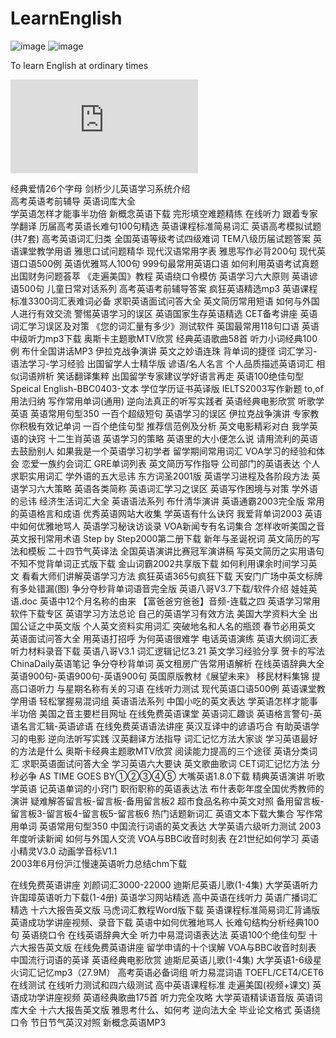 LearnEnglish
============
![image](https://github.com/xhzengAIB/LearnEnglish/raw/master/Screenshots/MessageDisplayKitExample.gif)
![image](https://github.com/xhzengAIB/LearnEnglish/raw/master/Screenshots/MessageTableViewBug.gif)


To learn English at ordinary times

![English](http://www.hrexam.com/methods1.htm)

经典爱情26个字母	        剑桥少儿英语学习系统介绍         
高考英语考前辅导	      英语词库大全       
学英语怎样才能事半功倍	 新概念英语下载
完形填空难题精练	在线听力
跟着专家学翻译	历届高考英语长难句100句精选
英语课程标准简易词汇	英语高考模拟试题(共7套)
高考英语词汇归类	 全国英语等级考试四级难词
TEM八级历届试题答案	英语课堂教学用语
雅思口试问题精华	现代汉语常用字表
雅思写作必背200句	 现代英语口语500例
英语优雅骂人100句	999句最常用英语口语
如何利用英语考试真题	出国财务问题荟萃
《走遍美国》教程	 英语绕口令模仿
英语学习六大原则	英语谚语500句
儿童日常对话系列	高考英语考前辅导答案
疯狂英语精选mp3	 英语课程标准3300词汇表难词必备
求职英语面试问答大全	英文简历常用短语
如何与外国人进行有效交流	警惕英语学习的误区
英语国家生存英语精选	CET备考讲座
英语词汇学习误区及对策	 《您的词汇量有多少》测试软件
英国最常用118句口语	英语中级听力mp3下载
奥斯卡主题歌MTV欣赏	经典英语歌曲58首
听力小词经典100例	布什全国讲话MP3
伊拉克战争演讲	英文之妙语连珠
背单词的捷径	词汇学习-语法学习-学习经验
出国留学人士精华版	 谚语/名人名言
个人品质描述英语词汇	相似词语辨析
笑话翻译集粹	出国留学专家建议学好语言再走
英语100绝佳句型	Speical English-BBC0403-文本
学位学历证书英译版	IELTS2003写作新题
to,of用法归纳	写作常用单词(通用)
逆向法真正的听写实践者	英语经典电影欣赏
听歌学英语	英语常用句型350
一百个超级短句	英语学习的误区
伊拉克战争演讲	专家教你积极有效记单词
一百个绝佳句型	 推荐信范例及分析
英文电影精彩对白	我学英语的诀窍
十二生肖英语	 英语学习的策略
英语里的大小便怎么说	请用流利的英语去鼓励别人
如果我是一个英语学习初学者	 留学期间常用词汇
VOA学习的经验和体会	恋爱一族约会词汇
GRE单词列表	英文简历写作指导
公司部门的英语表达	 个人求职实用词汇
学外语的五大忌讳	东方词圣2001版
英语学习进程及各阶段方法	英语学习六大策略
英语各类简称	英语词汇学习之误区
英语写作困境与对策	学外语的忌讳
经济生活词汇大全	英语语法系列
布什清华演讲	英语通霸2003完全版
常用的英语格言和成语	 优秀英语网站大收集
学英语有什么诀窍	我爱背单词2003
英语中如何优雅地骂人	英语学习秘诀访谈录
VOA新闻专有名词集合	怎样收听美国之音
英文报刊常用术语	Step by Step2000第二册下载
新年与圣诞祝词	英文简历的写法和模板
二十四节气英译法	全国英语演讲比赛冠军演讲稿
写英文简历之实用语句	 不知不觉背单词正式版下载
金山词霸2002共享版下载	如何利用课余时间学习英文
看看大师们讲解英语学习方法	疯狂英语365句疯狂下载
天安门广场中英文标牌有多处错漏(图)	 争分夺秒背单词语音完全版
英语八哥V3.7下载/软件介绍	娃娃英语.doc
英语中12个月名称的由来	【富爸爸穷爸爸】音频-连载之四
英语学习常用软件下载专区	英语学习方法总论
自己的英语学习有效方法	 美国大学资料大全
出国公证之中英文版	个人英文资料实用词汇
突破地名和人名的瓶颈	春节必用英文
英语面试问答大全	用英语打招呼
为何英语很难学	电话英语演练
英语大纲词汇表	 听力材料录音下载
英语八哥V3.1	 词汇逻辑记忆3.21
英文学习经验分享	贺卡的写法
ChinaDaily英语笔记	 争分夺秒背单词
英文租房广告常用语解析	在线英语辞典大全
英语900句-英语900句-英语900句	 英国原版教材《展望未来》
移民材料集锦	提高口语听力
与星期名称有关的习语	在线听力测试
现代英语口语500例	英语课堂教学用语
轻松掌握易混词组	英语语法系列
中国小吃的英文表达	学英语怎样才能事半功倍
美国之音主要栏目网址	在线免费英语课堂
英语词汇趣谈	英语格言警句-英语名言汇辑-英语谚语
在线免费英语语法讲座	英汉互译中的谚语巧合
有助英语学习的电影	逆向法听写实践
汉英翻译方法指导	词汇记忆方法大家谈
学习英语最好的方法是什么	 奥斯卡经典主题歌MTV欣赏
阅读能力提高的三个途径	英语分类词汇
求职英语面试问答大全	学习英语六大要诀
英文歌曲歌词	 CET词汇记忆方法
分秒必争	AS TIME GOES BY①②③④⑤
大嘴英语1.8.0下载	精典英语演讲
听歌学英语	记英语单词的小窍门
职衔职称的英语表达法	 布什表彰年度全国优秀教师的演讲
疑难解答留言板-留言板-备用留言板2	超市食品名称中英文对照
备用留言板-留言板3-留言板4-留言板5-留言板6	热门话题新词汇
英语文本下载大集合	写作常用单词
英语常用句型350	中国流行词语的英文表达
大学英语六级听力测试	2003年度听读新闻
如何与外国人交流	VOA与BBC收音时刻表
在21世纪如何学习	 英语小精灵V3.0
动画学音标V1.1	
2003年6月份沪江慢速英语听力总结chm下载

在线免费英语讲座	 刘颜词汇3000-22000
迪斯尼英语儿歌(1-4集)	大学英语听力
许国璋英语听力下载(1-4册)	英语学习网站精选
高中英语在线听力	 英语广播词汇精选
十六大报告英文版	马虎词汇教程Word版下载
英语课程标准简易词汇背诵版	英语成功学讲座视频、录音下载
英语中如何优雅地骂人	 长难句结构分析经典100句
英语绕口令	 在线英语辞典大全
听力中易混词语表达法	 英语100个绝佳句型
十六大报告英文版	在线免费英语讲座
留学申请的十个误解	VOA与BBC收音时刻表
中国流行词语的英译	英语经典电影欣赏
迪斯尼英语儿歌(1-4集)	 大学英语1-6级星火词汇记忆mp3（27.9M）
高考英语必备词组	听力易混词语
TOEFL/CET4/CET6在线测试	在线听力测试和四六级测试
高中英语课程标准	走遍美国(视频+课文)
英语成功学讲座视频	英语经典歌曲175首
听力完全攻略	大学英语精读语音版
英语词库大全	十六大报告英文版
雅思考什么、如何考	逆向法大全
毕业论文格式	 英语绕口令
节日节气英汉对照	 新概念英语MP3
